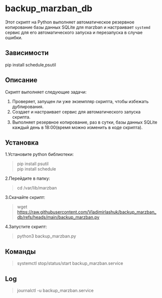 # backup_marzban_db

 Этот скрипт на Python выполняет автоматическое резервное копирование базы данных SQLite для marzban и настраивает `systemd` сервис для его автоматического запуска и перезапуска в случае ошибки.
## Зависимости
pip install schedule,psutil

## Описание
 Скрипт выполняет следующие задачи:
 1. Проверяет, запущен ли уже экземпляр скрипта, чтобы избежать дублирования.
 2. Создает и настраивает сервис для автоматического запуска скрипта.
 3. Выполняет резервное копирование, раз  в сутки,  базы данных SQLite каждый день в 18:00(время можно изменить в коде скрипта).

## Установка
 1.Установите python библиотеки:  
   >pip install psutil  
   >pip install schedule  

 2.Перейдите в папку:  
   >cd /var/lib/marzban
   
 3.Скачайте скрипт:  
   >wget https://raw.githubusercontent.com/Vladimirlashuk/backup_marzban_db/refs/heads/main/backup_marzban.py
   
 4.Запустите скрипт:  
   >python3 backup_marzban.py

## Команды
 >systemctl stop/status/start backup_marzban.service

## Log  
>journalctl -u backup_marzban.service
 

